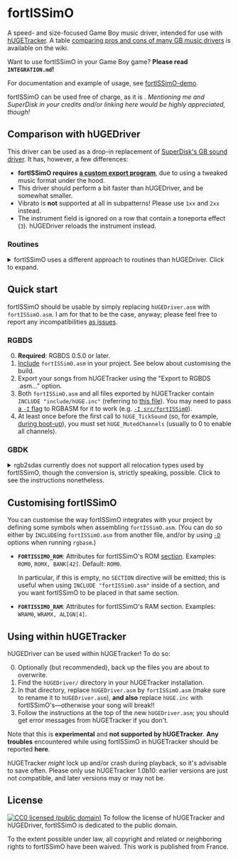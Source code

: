 # fortISSimO

A speed- and size-focused Game Boy music driver, intended for use with [hUGETracker](https://nickfa.ro/index.php/HUGETracker).
A table [comparing pros and cons of many GB music drivers](https://github.com/ISSOtm/fortISSimO/wiki/Drivers-comparison) is available on the wiki.

Want to use fortISSimO in your Game Boy game?
**Please read `INTEGRATION.md`!**

For documentation and example of usage, see [fortISSimO-demo](https://github.com/ISSOtm/fortISSimO-demo).

fortISSimO can be used free of charge, as it is .
*Mentioning me and SuperDisk in your credits and/or linking here would be highly appreciated, though!*

## Comparison with hUGEDriver

This driver can be used as a drop-in replacement of [SuperDisk's GB sound driver][hUGEDriver].
It has, however, a few differences:

- **fortISSimO requires [a custom export program](https://github.com/ISSOtm/fortISSimO/tree/master/teNOR)**, due to using a tweaked music format under the hood.
- This driver should perform a bit faster than hUGEDriver, and be somewhat smaller.
- Vibrato is **not** supported at all in subpatterns!
  Please use `1xx` and `2xx` instead.
- The instrument field is ignored on a row that contain a toneporta effect (`3`).
  hUGEDriver reloads the instrument instead.

### Routines

<details><summary>fortISSimO uses a different approach to routines than hUGEDriver. Click to expand.</summary>

Namely, fortISSimO only supports a *single* routine per song!
It is, however, passed the full argument, so it can perform dispatch on its own.

On top of the above, due to the drivers' internals being vastly different, routines are **not** compatible between hUGEDriver and fortISSimO.

The interface of routines (parameters, accessible variables, etc.) is not documented here, because it may vary from driver version to driver version.
If you are advanced enough to write routines, I trust that you should be able to figure everything out by starting from `FxCallRoutine`.
(If not, please feel free to contact me, and/or open an issue on fortISSimO's GitHub repo.)

</details>

## Quick start

fortISSimO should be usable by simply replacing `hUGEDriver.asm` with `fortISSimO.asm`.
I am for that to be the case, anyway; please feel free to report any incompatibilities [as issues](https://github.com/ISSOtm/fortISSimO/issues/new).

### RGBDS

0. **Required**: RGBDS 0.5.0 or later.
1. [Include](https://rgbds.gbdev.io/docs/v0.6.0/rgbasm.5/#Including_other_source_files) `fortISSimO.asm` in your project.
   See below about customising the build.
2. Export your songs from hUGETracker using the "Export to RGBDS .asm..." option.
3. Both `fortISSimO.asm` and all files exported by hUGETracker contain `INCLUDE "include/hUGE.inc"` (referring to [this file](https://github.com/ISSOtm/fortISSimO/blob/master/include/hUGE.inc)).
   You may need to pass [a `-I` flag](https://rgbds.gbdev.io/docs/v0.6.0/rgbasm.1#I) to RGBASM for it to work (e.g. [`-I src/fortISSimO`](https://github.com/ISSOtm/fortISSimO-demo/blob/d10a2107ac46cef3933f6ec21d9cfef91b232743/Makefile#L29)).
4. At least once before the first call to `hUGE_TickSound` (so, for example, [during boot-up](https://github.com/ISSOtm/fortISSimO-demo/blob/d10a2107ac46cef3933f6ec21d9cfef91b232743/src/main.asm#L70-L74)), you must set `hUGE_MutedChannels` (usually to 0 to enable all channels).

### GBDK

<details><summary>rgb2sdas currently does not support all relocation types used by fortISSimO, though the conversion is, strictly speaking, possible. Click to see the instructions nonetheless.</summary>

0. **Required**: RGBDS 0.5.0 or later, `rgb2sdas` from hUGEDriver (a pre-built Windows binary lies [in `gbdk_example/`](https://github.com/SuperDisk/hUGEDriver/tree/master/gbdk_example), and its source code in [`tools/`](https://github.com/SuperDisk/hUGEDriver/tree/master/tools)).
1. Build `fortISSimO.asm`:
   ```bash
   rgbasm fortISSimO.asm -o fortISSimO.obj
   ```
2. Convert it to a SDCC object file:
   ```bash
   rgb2sdas fortISSimO.obj
   ```
3. Use `#include <fortISSimO.h>` (you may need to adapt that path and/or use `-I`) as desired.
4. Link `fortISSimO.obj.o` as part of your build.

</details>

## Customising fortISSimO

You can customise the way fortISSimO integrates with your project by defining some symbols when assembling `fortISSimO.asm`.
(You can do so either by `INCLUDE`ing `fortISSimO.asm` from another file, and/or by using [`-D`](https://rgbds.gbdev.io/docs/v0.6.1/rgbasm.1/#D) options when running `rgbasm`.)

- **`FORTISSIMO_ROM`**: Attributes for fortISSimO's ROM [section](https://rgbds.gbdev.io/docs/v0.6.1/rgbasm.5/#SECTIONS). Examples: `ROM0`, `ROMX, BANK[42]`. Default: `ROM0`.
  
  In particular, if this is empty, no `SECTION` directive will be emitted; this is useful when using `INCLUDE "fortISSimO.asm"` inside of a section, and you want fortISSimO to be placed in that same section.
- **`FORTISSIMO_RAM`**: Attributes for fortISSimO's RAM section. Examples: `WRAM0`, `WRAMX, ALIGN[4]`.

## Using within hUGETracker

hUGEDriver can be used within hUGETracker!
To do so:

0. Optionally (but recommended), back up the files you are about to overwrite.
1. Find the `hUGEDriver/` directory in your hUGETracker installation.
2. In that directory, replace `hUGEDriver.asm` by `fortISSimO.asm` (make sure to rename it to `hUGEDriver.asm`), **and also** replace `hUGE.inc` with fortISSimO's—otherwise your song will break!!
3. Follow the instructions at the top of the new `hUGEDriver.asm`; you should get error messages from hUGETracker if you don't.

Note that this is **experimental** and **not supported by hUGETracker**.
**Any troubles** encountered while using fortISSimO in hUGETracker should be reported **here**.

hUGETracker *might* lock up and/or crash during playback, so it's advisable to save often.
Please only use hUGETracker 1.0b10: earlier versions are just not compatible, and later versions may or may not be.

## License

[![CC0 licensed (public domain)](https://licensebuttons.net/p/zero/1.0/80x15.png)](http://creativecommons.org/publicdomain/zero/1.0/) To follow the license of hUGETracker and hUGEDriver, fortISSimO is dedicated to the public domain.

<p xmlns:dct="http://purl.org/dc/terms/" xmlns:vcard="http://www.w3.org/2001/vcard-rdf/3.0#">
  To the extent possible under law, all copyright and related or neighboring rights to
  <span property="dct:title">fortISSimO</span> have been waived.
  This work is published from <span property="vcard:Country" datatype="dct:ISO3166" content="FR" about="https://eldred.fr">France</span>.
</p>

[hUGEDriver]: https://github.com/SuperDisk/hUGEDriver
